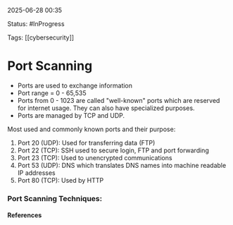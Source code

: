 
2025-06-28 00:35

Status: #InProgress

Tags: [[cybersecurity]]

# Port Scanning

- Ports are used to exchange information 
- Port range = 0 - 65,535
- Ports from 0 - 1023 are called "well-known" ports which are reserved for internet usage. They can also have specialized purposes.
- Ports are managed by TCP and UDP.

Most used and commonly known ports and their purpose:

1. Port 20 (UDP): Used for transferring data (FTP)
2. Port 22 (TCP): SSH used to secure login, FTP and port forwarding
3. Port 23 (TCP): Used to unencrypted communications
4. Port 53 (UDP): DNS which translates DNS names into machine readable IP addresses
5. Port 80 (TCP): Used by HTTP


### Port Scanning Techniques:





#### References
